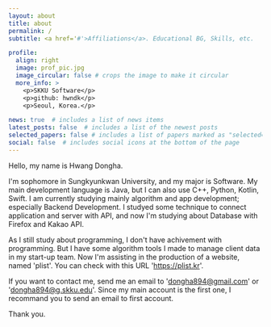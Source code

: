 ```yaml
---
layout: about
title: about
permalink: /
subtitle: <a href='#'>Affiliations</a>. Educational BG, Skills, etc.

profile:
  align: right
  image: prof_pic.jpg
  image_circular: false # crops the image to make it circular
  more_info: >
    <p>SKKU Software</p>
    <p>github: hwndk</p>
    <p>Seoul, Korea.</p>

news: true  # includes a list of news items
latest_posts: false  # includes a list of the newest posts
selected_papers: false # includes a list of papers marked as "selected={true}"
social: false  # includes social icons at the bottom of the page
---
```


Hello, my name is Hwang Dongha.

I'm sophomore in Sungkyunkwan University, and my major is Software. My main development language is Java, but I can also use C++, Python, Kotlin, Swift. I am currently studying mainly algorithm and app development; especially Backend Development. I studyed some technique to connect application and server with API, and now I'm studying about Database with Firefox and Kakao API.

As I still study about programming, I don't have achivement with programming. But I have some algorithm tools I made to manage client data in my start-up team. Now I'm assisting in the production of a website, named 'plist'. You can check with this URL 'https://plist.kr'.

If you want to contact me, send me an email to 'dongha894@gmail.com' or 'dongha894@g.skku.edu'. Since my main account is the first one, I recommand you to send an email to first account.

Thank you.
